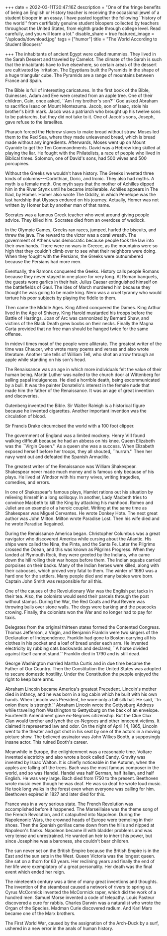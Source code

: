 +++
date = 2022-03-11T20:47:16Z
description = "One of the fringe benefits of being an English or History teacher is receiving the occasional jewel of a student blooper in an essay. I have pasted together the following ``history of the world'' from certifiably genuine student bloopers collected by teachers throughout the United States, from eighth grade through college level. Read carefully, and you will learn a lot."
disable_share = true
featured_image = "/uploads/download.jpg"
tags = ["humor"]
title = "The World According to Student Bloopers"

+++
The inhabitants of ancient Egypt were called mummies. They lived in the Sarah Dessert and traveled by Camelot. The climate of the Sarah is such that the inhabitants have to live elsewhere, so certain areas of the dessert are cultivated by irritation. The Egyptians built the Pyramids in the shape of a huge triangular cube. The Pyramids are a range of mountains between France and Spain.

The Bible is full of interesting caricatures. In the first book of the Bible, Guinesses, Adam and Eve were created from an apple tree. One of their children, Cain, once asked, \`\`Am I my brother's son?'' God asked Abraham to sacrifice Isaac on Mount Montezuma. Jacob, son of Isaac, stole his brother's birth mark. Jacob was a patriarch who brought up his twelve sons to be patriarchs, but they did not take to it. One of Jacob's sons, Joseph, gave refuse to the Israelites.

Pharaoh forced the Hebrew slaves to make bread without straw. Moses led them to the Red Sea, where they made unleavened bread, which is bread made without any ingredients. Afterwards, Moses went up on Mount Cyanide to get the Ten Commandments. David was a Hebrew king skilled at playing the liar. He fought with the Philatelists, a race of people who lived in Biblical times. Solomon, one of David's sons, had 500 wives and 500 porcupines.

Without the Greeks we wouldn't have history. The Greeks invented three kinds of columns---Corinthian, Doric, and Ironic. They also had myths. A myth is a female moth. One myth says that the mother of Achilles dipped him in the River Stynx until he became intollerable. Achilles appears in The Iliad, by Homer. Homer also wrote The Oddity, in which Penelope was the last hardship that Ulysses endured on his journey. Actually, Homer was not written by Homer but by another man of that name.

Socrates was a famous Greek teacher who went around giving people advice. They killed him. Socrates died from an overdose of wedlock.

In the Olympic Games, Greeks ran races, jumped, hurled the biscuits, and threw the java. The reward to the victor was a coral wreath. The government of Athens was democratic because people took the law into their own hands. There were no wars in Greece, as the mountains were so high that they couldn't climb over to see what their neighbors were doing. When they fought with the Persians, the Greeks were outnumbered because the Persians had more men.

Eventually, the Ramons conquered the Geeks. History calls people Romans because they never stayed in one place for very long. At Roman banquets, the guests wore garlics in their hair. Julius Caesar extinguished himself on the battlefields of Gaul. The Ides of March murdered him because they thought he was going to be made king. Nero was a cruel tyranny who would torture his poor subjects by playing the fiddle to them.

Then came the Middle Ages. King Alfred conquered the Dames. King Arthur lived in the Age of Shivery. King Harold mustarded his troops before the Battle of Hastings. Joan of Arc was cannonized by Bernard Shaw, and victims of the Black Death grew boobs on their necks. Finally the Magna Carta provided that no free man should be hanged twice for the same offense.

In midevil times most of the people were alliterate. The greatest writer of the time was Chaucer, who wrote many poems and verses and also wrote literature. Another tale tells of William Tell, who shot an arrow through an apple while standing on his son's head.

The Renaissance was an age in which more individuals felt the value of their human being. Martin Luther was nailed to the church door at Wittenberg for selling papal indulgences. He died a horrible death, being excommunicated by a bull. It was the painter Donatello's interest in the female nude that made him the father of the Renaissance. It was an age of great invention and discoveries.

Gutenberg invented the Bible. Sir Walter Raleigh is a historical figure because he invented cigarettes. Another important invention was the circulation of blood.

Sir Francis Drake circumcised the world with a 100 foot clipper.

The government of England was a limited mockery. Henry VIII found walking difficult because he had an abbess on his knee. Queen Elizabeth was the \`\`Virgin Queen.'' As a queen she was a success. When Elizabeth exposed herself before her troops, they all shouted, \`\`hurrah.'' Then her navy went out and defeated the Spanish Armadillo.

The greatest writer of the Renaissance was William Shakespear. Shakespear never made much money and is famous only because of his plays. He lived at Windsor with his merry wives, writing tragedies, comedies, and errors.

In one of Shakespear's famous plays, Hamlet rations out his situation by relieving himself in a long soliloquy. In another, Lady Macbeth tries to convince Macbeth to kill the King by attacking his manhood. Romeo and Juliet are an example of a heroic couplet. Writing at the same time as Shakespear was Miguel Cervantes. He wrote Donkey Hote. The next great author was John Milton. Milton wrote Paradise Lost. Then his wife died and he wrote Paradise Regained.

During the Renaissance America began. Christopher Columbus was a great navigator who discovered America while cursing about the Atlantic. His ships were called the Nina, the Pinta, and the Santa Fe. Later the Pilgrims crossed the Ocean, and this was known as Pilgrims Progress. When they landed at Plymouth Rock, they were greeted by the Indians, who came down the hill rolling their war hoops before them. The Indian squabs carried porpoises on their backs. Many of the Indian heroes were killed, along with their cabooses, which proved very fatal to them. The winter of 1680 was a hard one for the settlers. Many people died and many babies were born. Captain John Smith was responsible for all this.

One of the causes of the Revolutionary War was the English put tacks in their tea. Also, the colonists would send their parcels through the post without stamps. During the War, the Red Coats and Paul Revere was throwing balls over stone walls. The dogs were barking and the peacocks crowing. Finally, the colonists won the War and no longer had to pay for taxis.

Delegates from the original thirteen states formed the Contented Congress. Thomas Jefferson, a Virgin, and Benjamin Franklin were two singers of the Declaration of Independence. Franklin had gone to Boston carrying all his clothes in his pocket and a loaf of bread under each arm. He invented electricity by rubbing cats backwards and declared, \`\`A horse divided against itself cannot stand.'' Franklin died in 1790 and is still dead.

George Washington married Martha Curtis and in due time became the Father of Our Country. Then the Constitution the United States was adopted to secure domestic hostility. Under the Constitution the people enjoyed the right to keep bare arms.

Abraham Lincoln became America's greatest Precedent. Lincoln's mother died in infancy, and he was born in a log cabin which he built with his own hands. When Lincoln was President, he wore only a tall silk hat. He said, \`\`In onion there is strength.'' Abraham Lincoln wrote the Gettysburg Address while traveling from Washington to Gettysburg on the back of an envelope. Fourteenth Amendment gave ex-Negroes citizenship. But the Clue Clux Clan would torcher and lynch the ex-Negroes and other innocent victims. It claimed it represented law and odor. On the night of April 14, 1865, Lincoln went to the theater and got shot in his seat by one of the actors in a moving picture show. The believed assinator was John Wilkes Booth, a supposingly insane actor. This ruined Booth's career.

Meanwhile in Europe, the enlightenment was a reasonable time. Voltare invented electricity and also wrote a book called Candy. Gravity was invented by Isaac Walton. It is chiefly noticeable in the Autumn, when the apples are falling off the trees. Bach was the most famous composer in the world, and so was Handel. Handel was half German, half Italian, and half English. He was very large. Bach died from 1750 to the present. Beethoven wrote music even though he was deaf. He was so deaf he wrote loud music. He took long walks in the forest even when everyone was calling for him. Beethoven expired in 1827 and later died for this.

France was in a very serious state. The French Revolution was accomplished before it happened. The Marseillaise was the theme song of the French Revolution, and it catapulted into Napoleon. During the Napolenonic Wars, the crowned heads of Europe were tremoling in their shoes. Then the Spanish gorillas came down from the hills and nipped at Napoleon's flanks. Napoleon became ill with bladder problems and was very tense and unrestrained. He wanted an heir to inherit his power, but since Josephine was a baroness, she couldn't bear children.

The sun never set on the British Empire because the British Empire is in the East and the sun sets in the West. Queen Victoria was the longest queen. She sat on a thorn for 63 years. Her reclining years and finally the end of her life were exemplatory of a great personality. Her death was the final event which ended her reign.

The nineteenth century was a time of many great inventions and thoughts. The invention of the steamboat caused a network of rivers to spring up. Cyrus McCormick invented the McCormick raper, which did the work of a hundred men. Samuel Morse invented a code of telepathy. Louis Pasteur discovered a cure for rabbis. Charles Darwin was a naturalist who wrote the Organ of the Species. Madman Curie discovered radium. And Karl Marx became one of the Marx brothers.

The First World War, caused by the assignation of the Arch-Duck by a surf, ushered in a new error in the anals of human history.